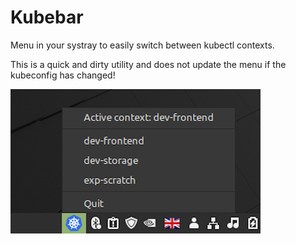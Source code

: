 # Kubebar

Menu in your systray to easily switch between kubectl contexts.

This is a quick and dirty utility and does not update the menu if the kubeconfig has changed!

![](.github/screenshot.png)